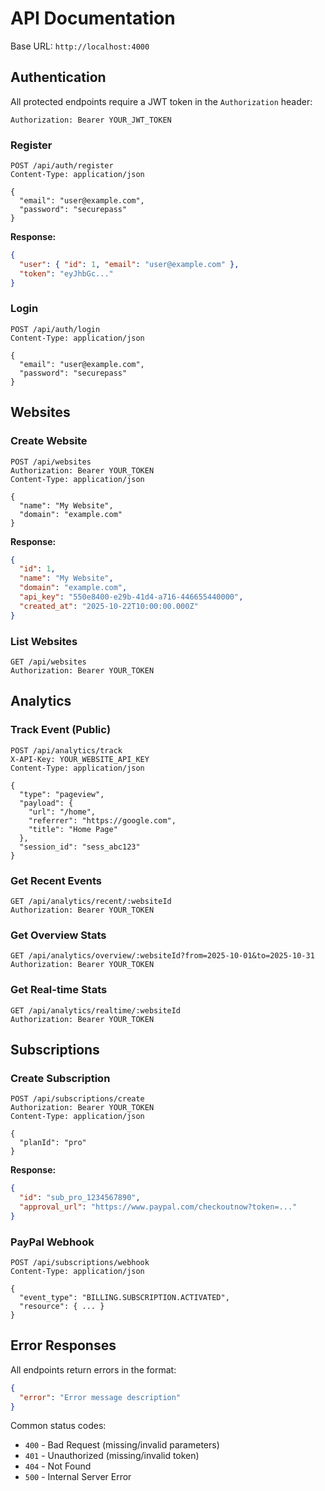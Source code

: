 # API Documentation

Base URL: `http://localhost:4000`

## Authentication

All protected endpoints require a JWT token in the `Authorization` header:
```
Authorization: Bearer YOUR_JWT_TOKEN
```

### Register
```http
POST /api/auth/register
Content-Type: application/json

{
  "email": "user@example.com",
  "password": "securepass"
}
```

**Response:**
```json
{
  "user": { "id": 1, "email": "user@example.com" },
  "token": "eyJhbGc..."
}
```

### Login
```http
POST /api/auth/login
Content-Type: application/json

{
  "email": "user@example.com",
  "password": "securepass"
}
```

## Websites

### Create Website
```http
POST /api/websites
Authorization: Bearer YOUR_TOKEN
Content-Type: application/json

{
  "name": "My Website",
  "domain": "example.com"
}
```

**Response:**
```json
{
  "id": 1,
  "name": "My Website",
  "domain": "example.com",
  "api_key": "550e8400-e29b-41d4-a716-446655440000",
  "created_at": "2025-10-22T10:00:00.000Z"
}
```

### List Websites
```http
GET /api/websites
Authorization: Bearer YOUR_TOKEN
```

## Analytics

### Track Event (Public)
```http
POST /api/analytics/track
X-API-Key: YOUR_WEBSITE_API_KEY
Content-Type: application/json

{
  "type": "pageview",
  "payload": {
    "url": "/home",
    "referrer": "https://google.com",
    "title": "Home Page"
  },
  "session_id": "sess_abc123"
}
```

### Get Recent Events
```http
GET /api/analytics/recent/:websiteId
Authorization: Bearer YOUR_TOKEN
```

### Get Overview Stats
```http
GET /api/analytics/overview/:websiteId?from=2025-10-01&to=2025-10-31
Authorization: Bearer YOUR_TOKEN
```

### Get Real-time Stats
```http
GET /api/analytics/realtime/:websiteId
Authorization: Bearer YOUR_TOKEN
```

## Subscriptions

### Create Subscription
```http
POST /api/subscriptions/create
Authorization: Bearer YOUR_TOKEN
Content-Type: application/json

{
  "planId": "pro"
}
```

**Response:**
```json
{
  "id": "sub_pro_1234567890",
  "approval_url": "https://www.paypal.com/checkoutnow?token=..."
}
```

### PayPal Webhook
```http
POST /api/subscriptions/webhook
Content-Type: application/json

{
  "event_type": "BILLING.SUBSCRIPTION.ACTIVATED",
  "resource": { ... }
}
```

## Error Responses

All endpoints return errors in the format:
```json
{
  "error": "Error message description"
}
```

Common status codes:
- `400` - Bad Request (missing/invalid parameters)
- `401` - Unauthorized (missing/invalid token)
- `404` - Not Found
- `500` - Internal Server Error
